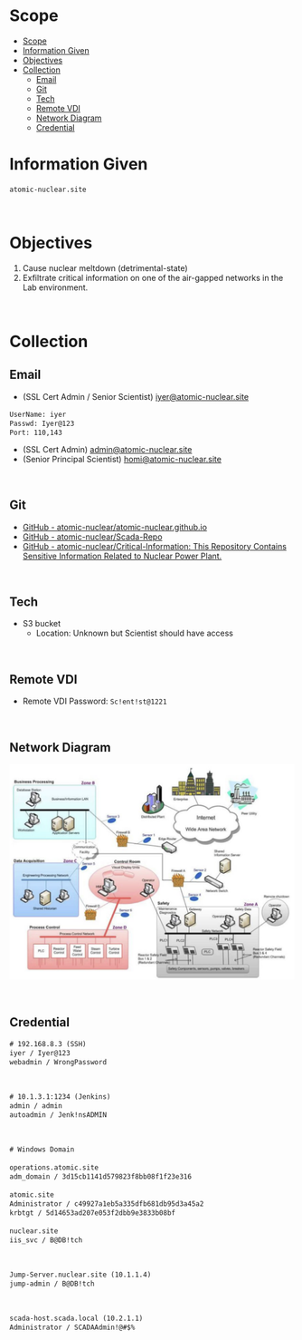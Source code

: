 # Scope

- [Scope](#scope)
- [Information Given](#information-given)
- [Objectives](#objectives)
- [Collection](#collection)
  - [Email](#email)
  - [Git](#git)
  - [Tech](#tech)
  - [Remote VDI](#remote-vdi)
  - [Network Diagram](#network-diagram)
  - [Credential](#credential)

# Information Given
```
atomic-nuclear.site
```

<br/>

# Objectives
1. Cause nuclear meltdown (detrimental-state)
2. Exfiltrate critical information on one of the air-gapped networks in the Lab environment.

<br/>

# Collection

## Email
* (SSL Cert Admin / Senior Scientist)
iyer@atomic-nuclear.site

```
UserName: iyer
Passwd: Iyer@123
Port: 110,143
```

* (SSL Cert Admin)
admin@atomic-nuclear.site
* (Senior Principal Scientist)
homi@atomic-nuclear.site

<br/>

## Git
- [GitHub - atomic-nuclear/atomic-nuclear.github.io](https://github.com/atomic-nuclear/atomic-nuclear.github.io)
- [GitHub - atomic-nuclear/Scada-Repo](https://github.com/atomic-nuclear/Scada-Repo)
- [GitHub - atomic-nuclear/Critical-Information: This Repository Contains Sensitive Information Related to Nuclear Power Plant.](https://github.com/atomic-nuclear/Critical-Information)

<br/>

## Tech
* S3 bucket
  * Location: Unknown but Scientist should have access

<br/>

## Remote VDI
- Remote VDI Password:  `Sc!ent!st@1221`

<br/>

## Network Diagram
![picture 1](images/6b97ece5b0b5dac8cda58670220847b8abcbeb82e79a1131d08f72278ea7e5ab.png)  

<br/>

## Credential

```
# 192.168.8.3 (SSH)
iyer / Iyer@123
webadmin / WrongPassword
```

<br/>

```
# 10.1.3.1:1234 (Jenkins)
admin / admin
autoadmin / Jenk!nsADMIN
```

<br/>

```
# Windows Domain

operations.atomic.site
adm_domain / 3d15cb1141d579823f8bb08f1f23e316

atomic.site
Administrator / c49927a1eb5a335dfb681db95d3a45a2  
krbtgt / 5d14653ad207e053f2dbb9e3833b08bf

nuclear.site
iis_svc / B@DB!tch
```

<br/>

```
Jump-Server.nuclear.site (10.1.1.4)
jump-admin / B@DB!tch
```

<br/>

```
scada-host.scada.local (10.2.1.1)
Administrator / SCADAAdmin!@#$%
```